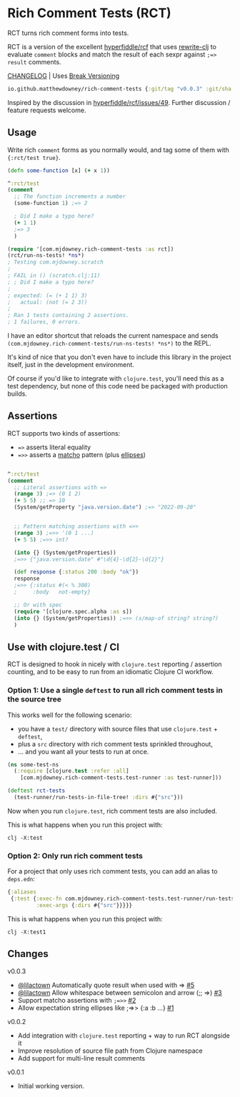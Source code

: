 # Rich Comment Tests (RCT)

RCT turns rich comment forms into tests.

RCT is a version of the excellent [hyperfiddle/rcf](https://github.com/hyperfiddle/rcf)
that uses [rewrite-clj](https://github.com/clj-commons/rewrite-clj)
to evaluate `comment` blocks and match the result of each sexpr against
`;=> result` comments.

[CHANGELOG](#changes) | Uses [Break Versioning](https://github.com/ptaoussanis/encore/blob/master/BREAK-VERSIONING.md)
```clojure
io.github.matthewdowney/rich-comment-tests {:git/tag "v0.0.3" :git/sha "dc4e412"}
```

Inspired by the discussion in [hyperfiddle/rcf/issues/49](https://github.com/hyperfiddle/rcf/issues/49).
Further discussion / feature requests welcome.

## Usage

Write rich `comment` forms as you normally would, and tag some of them with 
`{:rct/test true}`.

```clojure 
(defn some-function [x] (+ x 1))

^:rct/test
(comment
  ;; The function increments a number
  (some-function 1) ;=> 2

  ; Did I make a typo here?
  (+ 1 1)
  ;=> 3
  )

(require '[com.mjdowney.rich-comment-tests :as rct])
(rct/run-ns-tests! *ns*)
; Testing com.mjdowney.scratch
;
; FAIL in () (scratch.clj:11)
; ; Did I make a typo here?
;
; expected: (= (+ 1 1) 3)
;   actual: (not (= 2 3))
;
; Ran 1 tests containing 2 assertions.
; 1 failures, 0 errors.
```

I have an editor shortcut that reloads the current namespace and sends 
`(com.mjdowney.rich-comment-tests/run-ns-tests! *ns*)` to the REPL.

It's kind of nice that you don't even have to include this library in the 
project itself, just in the development environment. 

Of course if you'd like to integrate with `clojure.test`, you'll need this as a 
test dependency, but none of this code need be packaged with production builds.

## Assertions

RCT supports two kinds of assertions:
- `=>` asserts literal equality
- `=>>` asserts a [matcho](matcho) pattern (plus [ellipses](i1))

[matcho]: https://github.com/HealthSamurai/matcho

```clojure 

^:rct/test
(comment
  ;; Literal assertions with =>
  (range 3) ;=> (0 1 2)
  (+ 5 5) ;; => 10
  (System/getProperty "java.version.date") ;=> "2022-09-20"


  ;; Pattern matching assertions with =>>
  (range 3) ;=>> '(0 1 ...)
  (+ 5 5) ;=>> int?

  (into {} (System/getProperties))
  ;=>> {"java.version.date" #"\d{4}-\d{2}-\d{2}"}

  (def response {:status 200 :body "ok"})
  response
  ;=>> {:status #(< % 300)
  ;     :body   not-empty}

  ;; Or with spec
  (require '[clojure.spec.alpha :as s])
  (into {} (System/getProperties)) ;=>> (s/map-of string? string?)
  )
```

## Use with clojure.test / CI

RCT is designed to hook in nicely with `clojure.test` reporting / assertion 
counting, and to be easy to run from an idiomatic Clojure CI workflow.

### Option 1: Use a single `deftest` to run all rich comment tests in the source tree

This works well for the following scenario: 
- you have a `test/` directory with source files that use `clojure.test` + `deftest`, 
- plus a `src` directory with rich comment tests sprinkled throughout,
- ... and you want all your tests to run at once.

```clojure 
(ns some-test-ns
  (:require [clojure.test :refer :all]
    [com.mjdowney.rich-comment-tests.test-runner :as test-runner]))

(deftest rct-tests
  (test-runner/run-tests-in-file-tree! :dirs #{"src"}))
```

Now when you run `clojure.test`, rich comment tests are also included. 

This is what happens when you run this project with:

    clj -X:test

### Option 2: Only run rich comment tests

For a project that only uses rich comment tests, you can add an alias to 
`deps.edn`:

```clojure 
{:aliases
 {:test {:exec-fn com.mjdowney.rich-comment-tests.test-runner/run-tests-in-file-tree!
         :exec-args {:dirs #{"src"}}}}}
```

This is what happens when you run this project with:

    clj -X:test1

## Changes
v0.0.3
- [@lilactown](l) Automatically quote result when used with => [#5](i5)
- [@lilactown](l) Allow whitespace between semicolon and arrow (;; =>) [#3](i3)
- Support matcho assertions with `;=>>` [#2](i2)
- Allow expectation string ellipses like ;=>> {:a :b ...} [#1](i1)

[l]: https://github.com/lilactown
[i1]: https://github.com/matthewdowney/rich-comment-tests/issues/1
[i2]: https://github.com/matthewdowney/rich-comment-tests/issues/2
[i3]: https://github.com/matthewdowney/rich-comment-tests/issues/3
[i5]: https://github.com/matthewdowney/rich-comment-tests/issues/5

v0.0.2
- Add integration with `clojure.test` reporting + way to run RCT alongside it
- Improve resolution of source file path from Clojure namespace
- Add support for multi-line result comments

v0.0.1 
- Initial working version.
